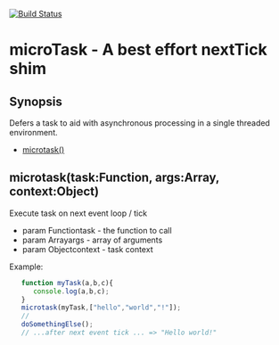 [![Build Status](https://travis-ci.org/kaerus-component/microTask.png)](https://travis-ci.org/kaerus-component/microTask)

# microTask - A best effort nextTick shim

## Synopsis
Defers a task to aid with asynchronous processing in a single threaded environment.


  - [microtask()](#microtasktaskfunctionargsarraycontextobject)

## microtask(task:Function, args:Array, context:Object)

  Execute task on next event loop / tick

  * param Functiontask - the function to call
  * param Arrayargs - array of arguments
  * param Objectcontext - task context

  Example: 
```js
   function myTask(a,b,c){
      console.log(a,b,c);
   }
   microtask(myTask,["hello","world","!"]);
   // 
   doSomethingElse();
   // ...after next event tick ... => "Hello world!"
```

